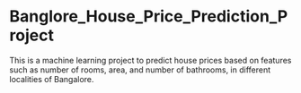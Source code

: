 # Banglore_House_Price_Prediction_Project
This is a machine learning project to predict house prices based on features such as number of rooms, area, and number of bathrooms, in different localities of Bangalore.
